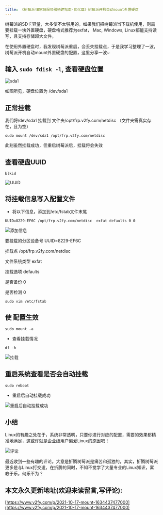 ```yaml
---
title: 《树莓派4B家庭服务器搭建指南-优化篇》树莓派开机自动mount外置硬盘
---
```




树莓派的SD卡容量，大多使不太够用的，如果我们把树莓派当下载机使用，则需要挂载一块外置硬盘，硬盘格式推荐为exfat， Mac, Windows, Linux都能支持读写，且支持存储超大文件。

在使用外置硬盘时，我发现树莓派重启，会丢失挂载点，于是我学习整理了一波，树莓派开机自动mount外置硬盘的配置，这里分享一波~


## 输入 `sudo fdisk -l`, 查看硬盘位置


![sda1](https://cdn.fangyuanxiaozhan.com/assets/1634437516999t1MewdDK.png)

如图所见，硬盘位置为 /dev/sda1


## 正常挂载

我们将/dev/sda1 挂载到 文件夹/opt/frp.v2fy.com/netdisc （文件夹需真实存在，且为空）

```
sudo mount /dev/sda1 /opt/frp.v2fy.com/netdisc
```


此刻虽然挂载成功，但重启树莓派后，挂载将会失效


## 查看硬盘UUID

```
blkid
```


![UUID](https://cdn.fangyuanxiaozhan.com/assets/1634437517000dmW2G7Cf.png)


## 将挂载信息写入配置文件



- 将以下信息，添加到/etc/fstab文件末尾

```
UUID=8229-EF6C /opt/frp.v2fy.com/netdisc  exfat defaults 0 0
```

![添加信息](https://cdn.fangyuanxiaozhan.com/assets/1634437517002cxSjs5Pt.png)


要挂载的分区设备号 UUID=8229-EF6C

挂载点 /opt/frp.v2fy.com/netdisc

文件系统类型 exfat

挂载选项 defaults	

是否备份 0	

是否检测 0




`sudo vim /etc/fstab`	




## 使 配置生效


```
sudo mount -a
```

- 查看挂载情况

```
df -h
```

![挂载](https://cdn.fangyuanxiaozhan.com/assets/1634437517005fCaf7ms5.png)





## 重启系统查看是否会自动挂载



```
sudo reboot
```

- 重启后自动挂载成功

![重启后自动挂载成功](https://cdn.fangyuanxiaozhan.com/assets/1634437516975ASWMsi3P.png)



## 小结

Linux的有趣之处在于，系统非常透明，只要你进行对应的配置，需要的效果都精准地满足，这或许就是企业级用户偏爱Linux的原因吧！


![评论](https://cdn.fangyuanxiaozhan.com/assets/1634437517004FKj1EbDf.png)


最近收到一些有趣的评论，大意是折腾树莓派是痛苦和孤独的，其实，折腾树莓派更多是与Linux打交道，在折腾的同时，不知不觉学了大量专业的Linux知识，寓教于乐，何乐不为？







## 本文永久更新地址(欢迎来读留言,写评论):

[https://www.v2fy.com/p/2021-10-17-mount-1634437477000](https://www.v2fy.com/p/2021-10-17-mount-1634437477000)
